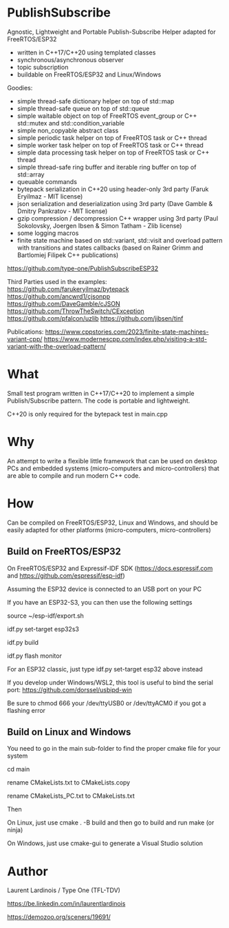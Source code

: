 # PublishSubscribe

Agnostic, Lightweight and Portable Publish-Subscribe Helper adapted for FreeRTOS/ESP32
- written in C++17/C++20 using templated classes
- synchronous/asynchronous observer
- topic subscription
- buildable on FreeRTOS/ESP32 and Linux/Windows

Goodies:
- simple thread-safe dictionary helper on top of std::map
- simple thread-safe queue on top of std::queue
- simple waitable object on top of FreeRTOS event_group or C++ std::mutex and std::condition_variable
- simple non_copyable abstract class
- simple periodic task helper on top of FreeRTOS task or C++ thread
- simple worker task helper on top of FreeRTOS task or C++ thread
- simple data processing task helper on top of FreeRTOS task or C++ thread
- simple thread-safe ring buffer and iterable ring buffer on top of std::array
- queuable commands
- bytepack serialization in C++20 using header-only 3rd party (Faruk Eryilmaz - MIT license)
- json serialization and deserialization using 3rd party (Dave Gamble & Dmitry Pankratov - MIT license)
- gzip compression / decompression C++ wrapper using 3rd party (Paul Sokolovsky, Joergen Ibsen & Simon Tatham - Zlib license)
- some logging macros
- finite state machine based on std::variant, std::visit and overload pattern with transitions and states callbacks (based on
  Rainer Grimm and Bartlomiej Filipek C++ publications)

https://github.com/type-one/PublishSubscribeESP32

Third Parties used in the examples:
https://github.com/farukeryilmaz/bytepack
https://github.com/ancwrd1/cjsonpp
https://github.com/DaveGamble/cJSON
https://github.com/ThrowTheSwitch/CException
https://github.com/pfalcon/uzlib
https://github.com/jibsen/tinf

Publications:
https://www.cppstories.com/2023/finite-state-machines-variant-cpp/
https://www.modernescpp.com/index.php/visiting-a-std-variant-with-the-overload-pattern/

# What

Small test program written in C++17/C++20 to implement a simple Publish/Subscribe pattern. 
The code is portable and lightweight.

C++20 is only required for the bytepack test in main.cpp

# Why

An attempt to write a flexible little framework that can be used on desktop PCs and embedded systems
(micro-computers and micro-controllers) that are able to compile and run modern C++ code.

# How

Can be compiled on FreeRTOS/ESP32, Linux and Windows, and should be easily
adapted for other platforms (micro-computers, micro-controllers)

## Build on FreeRTOS/ESP32

On FreeRTOS/ESP32 and Expressif-IDF SDK (https://docs.espressif.com and https://github.com/espressif/esp-idf)

Assuming the ESP32 device is connected to an USB port on your PC

If you have an ESP32-S3, you can then use the following settings

source ~/esp-idf/export.sh

idf.py set-target esp32s3

idf.py build

idf.py flash monitor

For an ESP32 classic, just type idf.py set-target esp32 above instead 

If you develop under Windows/WSL2, this tool is useful to bind the serial port:
https://github.com/dorssel/usbipd-win

Be sure to chmod 666 your /dev/ttyUSB0 or /dev/ttyACM0 if you got a flashing error 

## Build on Linux and Windows

You need to go in the main sub-folder to find the proper cmake file for your system

cd main

rename CMakeLists.txt to CMakeLists.copy 

rename CMakeLists_PC.txt to CMakeLists.txt

Then 

On Linux, just use cmake . -B build  and then go to build and run make (or ninja)

On Windows, just use cmake-gui to generate a Visual Studio solution

# Author

Laurent Lardinois / Type One (TFL-TDV)

https://be.linkedin.com/in/laurentlardinois

https://demozoo.org/sceners/19691/
